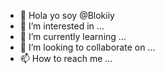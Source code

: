 - 👋 Hola yo soy @Blokiiy
- 👀 I’m interested in ...
- 🌱 I’m currently learning ...
- 💞️ I’m looking to collaborate on ...
- 📫 How to reach me ...

<!---
Blokiiy/Blokiiy is a ✨ special ✨ repository because its `README.md` (this file) appears on your GitHub profile.
You can click the Preview link to take a look at your changes.
--->
